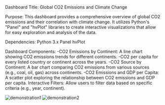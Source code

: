 Dashboard Title: Global CO2 Emissions and Climate Change 

Purpose:
This dashboard provides a comprehensive overview of global CO2 emissions and their correlation with climate change. It utilizes Python's "Panel" and "hvPlot" libraries to create interactive visualizations that allow for easy exploration and analysis of the data.

Dependencies:
Python 3.x
Panel
hvPlot

Dashboard Components:
-CO2 Emissions by Continent: A line chart showing CO2 emissions trends for different continents.
-CO2 per capita for every listed country or continent across the years.
-CO2 Source by Continent: A bar chart comparing CO2 emissions from various sources (e.g., coal, oil, gas) across continents.
-CO2 Emissions and GDP per Capita: A scatter plot exploring the relationship between CO2 emissions and GDP per capita.
Interactive Filters: Allow users to filter data based on specific criteria (e.g., year, continent).

![demonstration1](https://github.com/user-attachments/assets/c7a82c84-bd32-4277-8f10-4625f1e57556)
![demonstration2](https://github.com/user-attachments/assets/cc0f2972-06ba-48e1-8b41-f11531ed8c39)


